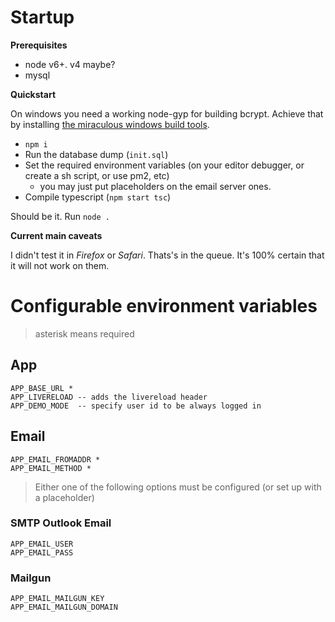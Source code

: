 # Startup

**Prerequisites**  
- node v6+. v4 maybe?
- mysql

**Quickstart**

On windows you need a working node-gyp for building bcrypt.
Achieve that by installing [the miraculous windows build tools](https://github.com/felixrieseberg/windows-build-tools).

- `npm i`  
- Run the database dump  (`init.sql`)
- Set the required environment variables (on your editor debugger, or create a sh script, or use pm2, etc)  
  - you may just put placeholders on the email server ones.
- Compile typescript (`npm start tsc`)

Should be it. Run `node .`

**Current main caveats**

I didn't test it in _Firefox_ or _Safari_. Thats's in the queue. It's 100% certain that it will not work on them.

# Configurable environment variables

> asterisk means required

## App

    APP_BASE_URL *
    APP_LIVERELOAD -- adds the livereload header
    APP_DEMO_MODE  -- specify user id to be always logged in

## Email

    APP_EMAIL_FROMADDR *
    APP_EMAIL_METHOD *

> Either one of the following options must be configured (or set up with a placeholder)

### SMTP Outlook Email

    APP_EMAIL_USER  
    APP_EMAIL_PASS  

### Mailgun

    APP_EMAIL_MAILGUN_KEY
    APP_EMAIL_MAILGUN_DOMAIN  